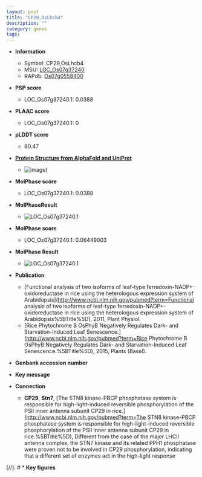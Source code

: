 ```yaml
---
layout: post
title: "CP29,OsLhcb4"
description: ""
category: genes
tags: 
---
```


* **Information**  
    + Symbol: CP29,OsLhcb4  
    + MSU: [LOC_Os07g37240](http://rice.plantbiology.msu.edu/cgi-bin/ORF_infopage.cgi?orf=LOC_Os07g37240)  
    + RAPdb: [Os07g0558400](http://rapdb.dna.affrc.go.jp/viewer/gbrowse_details/irgsp1?name=Os07g0558400)  

* **PSP score**  
    + LOC_Os07g37240.1: 0.0388 

* **PLAAC score**  
    + LOC_Os07g37240.1: 0 

* **pLDDT score**
    + 80.47

* **[Protein Structure from AlphaFold and UniProt](https://www.uniprot.org/uniprotkb/Q6Z411/entry#structure)**
    + ![image](https://ricepsp.github.io/images/Q6/AF-Q6Z411-F1.png))

* **MolPhase score**
    + LOC_Os07g37240.1: 0.0388

* **MolPhaseResult**
    + ![LOC_Os07g37240.1](https://ricepsp.github.io/pictures/LOC_Os07g/LOC_Os07g37240.1.png)

* **MolPhase score**
    + LOC_Os07g37240.1: 0.06449003

* **MolPhase Result**
    + ![LOC_Os07g37240.1](https://304243504.github.io/Pictures/LOC_Os07g/LOC_Os07g37240.1.png)

* **Publication**  
    + [Functional analysis of two isoforms of leaf-type ferredoxin-NADP+-oxidoreductase in rice using the heterologous expression system of Arabidopsis](http://www.ncbi.nlm.nih.gov/pubmed?term=Functional analysis of two isoforms of leaf-type ferredoxin-NADP+-oxidoreductase in rice using the heterologous expression system of Arabidopsis%5BTitle%5D), 2011, Plant Physiol.
    + [Rice Phytochrome B OsPhyB Negatively Regulates Dark- and Starvation-Induced Leaf Senescence.](http://www.ncbi.nlm.nih.gov/pubmed?term=Rice Phytochrome B OsPhyB Negatively Regulates Dark- and Starvation-Induced Leaf Senescence.%5BTitle%5D), 2015, Plants (Basel).

* **Genbank accession number**  

* **Key message**  

* **Connection**  
    + __CP29__, __Stn7__, [The STN8 kinase-PBCP phosphatase system is responsible for high-light-induced reversible phosphorylation of the PSII inner antenna subunit CP29 in rice.](http://www.ncbi.nlm.nih.gov/pubmed?term=The STN8 kinase-PBCP phosphatase system is responsible for high-light-induced reversible phosphorylation of the PSII inner antenna subunit CP29 in rice.%5BTitle%5D), Different from the case of the major LHCII antenna complex, the STN7 kinase and its related PPH1 phosphatase were proven not to be involved in CP29 phosphorylation, indicating that a different set of enzymes act in the high-light response

[//]: # * **Key figures**  


